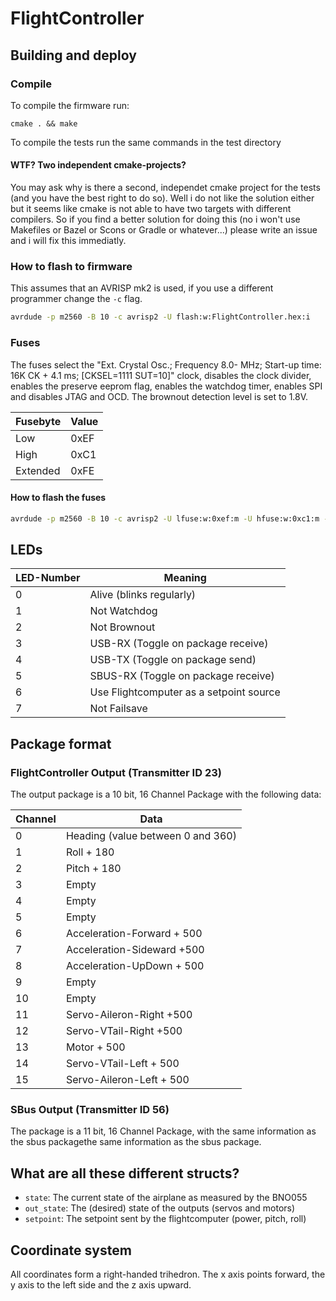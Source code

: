 # FlightController
## Building and deploy
### Compile
To compile the firmware run:
```
cmake . && make
```
To compile the tests run the same commands in the test directory 
#### WTF? Two independent cmake-projects?
You may ask why is there a second, independet cmake project for the tests (and you have the best right to do so). 
Well i do not like the solution either but it seems like cmake is not able to have two targets with different compilers. 
So if you find a better solution for doing this (no i won't use Makefiles or Bazel or Scons or Gradle or whatever...) please write an issue and i will fix this immediatly.

### How to flash to firmware
This assumes that an AVRISP mk2 is used, if you use a different programmer
change the ```-c``` flag.
```bash
avrdude -p m2560 -B 10 -c avrisp2 -U flash:w:FlightController.hex:i
```

### Fuses
The fuses select the "Ext. Crystal Osc.; Frequency 8.0-    MHz; Start-up time: 16K CK + 4.1 ms; [CKSEL=1111 SUT=10]"
clock, disables the clock divider, enables the preserve eeprom flag, enables the watchdog timer, enables SPI and disables
JTAG and OCD. The brownout detection level is set to 1.8V.

| Fusebyte | Value |
|--- | --- |
| Low | 0xEF |
| High | 0xC1 |
| Extended | 0xFE |

#### How to flash the fuses
```bash
avrdude -p m2560 -B 10 -c avrisp2 -U lfuse:w:0xef:m -U hfuse:w:0xc1:m -U efuse:w:0xfe:m
```

## LEDs
| LED-Number | Meaning |
| --- | --- |
| 0 | Alive (blinks regularly) |
| 1 | Not Watchdog |
| 2 | Not Brownout |
| 3 | USB-RX (Toggle on package receive) |
| 4 | USB-TX (Toggle on package send) |
| 5 | SBUS-RX (Toggle on package receive) |
| 6 | Use Flightcomputer as a setpoint source |
| 7 | Not Failsave |

## Package format
### FlightController Output (Transmitter ID 23)
The output package is a 10 bit, 16 Channel Package with the following data:

| Channel | Data |
| --- | --- |
| 0 | Heading (value between 0 and 360) |
| 1 | Roll + 180 |
| 2 | Pitch + 180 |
| 3 | Empty |
| 4 | Empty |
| 5 | Empty |
| 6 | Acceleration-Forward + 500 |
| 7 | Acceleration-Sideward +500 |
| 8 | Acceleration-UpDown + 500 |
| 9 | Empty |
| 10 | Empty |
| 11 | Servo-Aileron-Right +500 |
| 12 | Servo-VTail-Right +500 |
| 13 | Motor + 500 |
| 14 | Servo-VTail-Left + 500 |
| 15 | Servo-Aileron-Left + 500|

### SBus Output (Transmitter ID 56)
The package is a 11 bit, 16 Channel Package, with the same information as the sbus packagethe same information as the sbus package.

## What are all these different structs?
 * `state`: The current state of the airplane as measured by the BNO055
 * `out_state`: The (desired) state of the outputs (servos and motors)
 * `setpoint`: The setpoint sent by the flightcomputer (power, pitch, roll)
 
## Coordinate system
All coordinates form a right-handed trihedron. The x axis points forward, the y axis to the left side 
and the z axis upward.